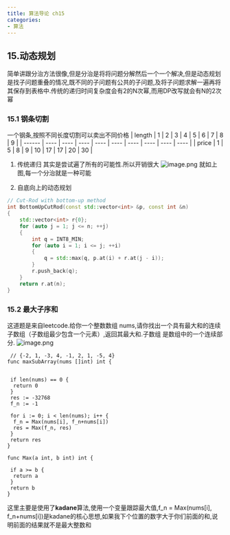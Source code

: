 ```yaml
---
title: 算法导论 ch15
categories:
- 算法
---
```



## 15.动态规划

简单讲跟分治方法很像,但是分治是将将问题分解然后一个一个解决,但是动态规划是找子问题重叠的情况,既不同的子问题有公共的子问题,及将子问题求解一遍再将其保存到表格中.传统的递归时间复杂度会有2的N次幂,而用DP改写就会有N的2次幂

<!-- more -->

### 15.1 钢条切割

一个钢条,按照不同长度切割可以卖出不同价格
| length | 1    | 2    | 3    | 4    | 5    | 6    | 7    | 8    | 9    |
| ------ | ---- | ---- | ---- | ---- | ---- | ---- | ---- | ---- | ---- |
| price  | 1    | 5    | 8    | 9    | 10   | 17   | 17   | 20   | 30   |

1. 传统递归
其实是尝试遍了所有的可能性.所以开销很大
![image.png](https://p6-juejin.byteimg.com/tos-cn-i-k3u1fbpfcp/a40b543d0ff04056b6813faff9f3c32e~tplv-k3u1fbpfcp-watermark.image?)
就如上图,每一个分治就是一种可能

2. 自底向上的动态规划

```cpp
// Cut-Rod with bottom-up method
int BottomUpCutRod(const std::vector<int> &p, const int &n)
{
    std::vector<int> r{0};
    for (auto j = 1; j <= n; ++j)
    {
        int q = INT8_MIN;
        for (auto i = 1; i <= j; ++i)
        {
            q = std::max(q, p.at(i) + r.at(j - i));
        }
        r.push_back(q);
    }
    return r.at(n);
}
```

### 15.2 最大子序和

这道题是来自leetcode.给你一个整数数组 nums,请你找出一个具有最大和的连续子数组（子数组最少包含一个元素）,返回其最大和.子数组 是数组中的一个连续部分.
![image.png](https://p6-juejin.byteimg.com/tos-cn-i-k3u1fbpfcp/3ecb52e9f8c446efbe01435060ce41c4~tplv-k3u1fbpfcp-watermark.image?)

```golang
 // {-2, 1, -3, 4, -1, 2, 1, -5, 4}
func maxSubArray(nums []int) int {


 if len(nums) == 0 {
  return 0
 }
 res := -32768
 f_n := -1

 for i := 0; i < len(nums); i++ {
  f_n = Max(nums[i], f_n+nums[i])
  res = Max(f_n, res)
 }
 return res
}

func Max(a int, b int) int {

 if a >= b {
  return a
 }
 return b
}
```

这里主要是使用了**kadane**算法,使用一个变量跟踪最大值,f_n = Max(nums[i], f_n+nums[i])是kadane的核心思想,如果我下个位置的数字大于你们前面的和,说明前面的结果就不是最大整数和